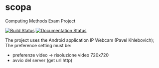 # scopa
Computing Methods Exam Project


[![Build Status](https://travis-ci.com/andreorto98/scopa.svg?branch=main)](https://travis-ci.com/andreorto98/scopa)
[![Documentation Status](https://readthedocs.org/projects/scopa/badge/?version=latest)](https://scopa.readthedocs.io/en/latest/?badge=latest)

The project uses the Android application IP Webcam (Pavel Khlebovich); The preference setting must be:
-    preferenze video -> risoluzione video 720x720
-    avvio del server (get url http)
